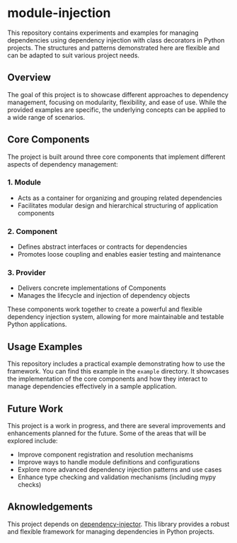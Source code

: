 # module-injection

This repository contains experiments and examples for managing dependencies using dependency injection with class decorators in Python projects. The structures and patterns demonstrated here are flexible and can be adapted to suit various project needs.

## Overview

The goal of this project is to showcase different approaches to dependency management, focusing on modularity, flexibility, and ease of use. While the provided examples are specific, the underlying concepts can be applied to a wide range of scenarios.

## Core Components

The project is built around three core components that implement different aspects of dependency management:

### 1. Module
- Acts as a container for organizing and grouping related dependencies
- Facilitates modular design and hierarchical structuring of application components

### 2. Component
- Defines abstract interfaces or contracts for dependencies
- Promotes loose coupling and enables easier testing and maintenance

### 3. Provider
- Delivers concrete implementations of Components
- Manages the lifecycle and injection of dependency objects

These components work together to create a powerful and flexible dependency injection system, allowing for more maintainable and testable Python applications.

## Usage Examples

This repository includes a practical example demonstrating how to use the framework. You can find this example in the `example` directory. It showcases the implementation of the core components and how they interact to manage dependencies effectively in a sample application.

## Future Work

This project is a work in progress, and there are several improvements and enhancements planned for the future. Some of the areas that will be explored include:
- Improve component registration and resolution mechanisms
- Improve ways to handle module definitions and configurations
- Explore more advanced dependency injection patterns and use cases
- Enhance type checking and validation mechanisms (including mypy checks)

## Aknowledgements

This project depends on [dependency-injector](https://python-dependency-injector.ets-labs.org/introduction/di_in_python.html). This library provides a robust and flexible framework for managing dependencies in Python projects.